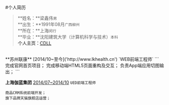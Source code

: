 #个人简历
>**姓名：**梁鑫伟`男`<br>
**出生：**1991年08月`广西柳州`<br>
**所在：**上海`闵行`<br>
**毕业：**沈阳建筑大学（计算机科学与技术）`本科`<br>
**个人主页：**[CDLL](http://cdll.github.io/ 'CDLL的主页')<br>

<br>
**苏州联康**
[2014/10~至今]('http://www.lkhealth.cn')
`WEB前端工程师`
```
完成官网首页项目；
完成移动端HTML5页面重构及交互；
负责App端应用切图输出；
```

**上海伽蓝集团**
[2014/07~2014/10]('http://sandbox.runjs.cn/show/ivi1fe19')
`UED前端工程师`
```
商品CRM系统前端开发；
旗下品牌天猫旗舰店运营；
```
